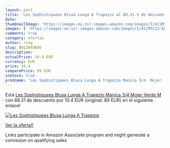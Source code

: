 ```yaml
---
layout: post
title: 'Les Sophistiquees Blusa Lunga A Trapezio al 88.31 % de descuento'
date: 
thumbnailImage: 'https://images-eu.ssl-images-amazon.com/images/I/41jMtC22-EL._SL200_.jpg'
images: [ 'https://images-eu.ssl-images-amazon.com/images/I/41jMtC22-EL._SL200_.jpg' ]
comments: true
category: ofertas
author: ring
slug: B012B4UKB6
description:
actualPrice: 10.4 EUR
currency: EUR
price: 10.4
comparePrice: 89 EUR
inStock: true
prodname: 'Les Sophistiquees Blusa Lunga A Trapezio Manica 3/4  Mujer  Verde M'
---
```


Está [Les Sophistiquees Blusa Lunga A Trapezio Manica 3/4  Mujer  Verde M](https://www.amazon.es/dp/B012B4UKB6/?tag=tolees-21) con 88.31 de descuento por 10.4 EUR (original: 89 EUR) en el siguiente enlace!

[![Les Sophistiquees Blusa Lunga A Trapezio](https://images-eu.ssl-images-amazon.com/images/I/41jMtC22-EL._SL200_.jpg)](https://www.amazon.es/dp/B012B4UKB6/?tag=tolees-21)

[Ver la oferta!!](https://www.amazon.es/dp/B012B4UKB6/?tag=tolees-21)

Links participate in Amazon Associate program and might generate a comission on qualifying sales


